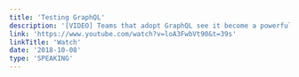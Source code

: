```yaml
---
title: 'Testing GraphQL'
description: '[VIDEO] Teams that adopt GraphQL see it become a powerful, yet critical part of how their applications work. The schemas that power these apps act as an important agreement between servers and clients. So how do you support such an important piece of infrastructure? With tests of course! This talk will be a deep dive into how to test the Apollo Platform, giving you the security you need to go into production.'
link: 'https://www.youtube.com/watch?v=loA3FwbVt90&t=39s'
linkTitle: 'Watch'
date: '2018-10-08'
type: 'SPEAKING'
---
```

